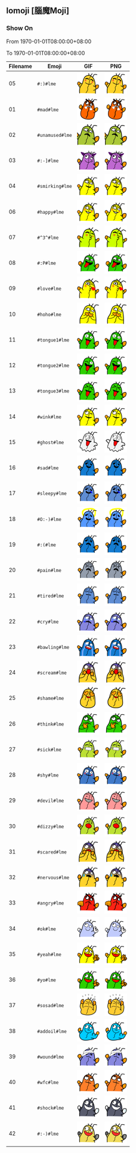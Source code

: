 ## lomoji [腦魔Moji]

### Show On
From 1970-01-01T08:00:00+08:00

To 1970-01-01T08:00:00+08:00

| Filename | Emoji | GIF | PNG |
| --- | --- | --- | --- |
| 05 | `#:)#lme` | ![05](../../assets/android/faces/lomoji/05.png) | ![05](../../assets/android/faces_png/lomoji/05.png) |
| 01 | `#mad#lme` | ![01](../../assets/android/faces/lomoji/01.png) | ![01](../../assets/android/faces_png/lomoji/01.png) |
| 02 | `#unamused#lme` | ![02](../../assets/android/faces/lomoji/02.png) | ![02](../../assets/android/faces_png/lomoji/02.png) |
| 03 | `#:-]#lme` | ![03](../../assets/android/faces/lomoji/03.png) | ![03](../../assets/android/faces_png/lomoji/03.png) |
| 04 | `#smirking#lme` | ![04](../../assets/android/faces/lomoji/04.png) | ![04](../../assets/android/faces_png/lomoji/04.png) |
| 06 | `#happy#lme` | ![06](../../assets/android/faces/lomoji/06.png) | ![06](../../assets/android/faces_png/lomoji/06.png) |
| 07 | `#^3^#lme` | ![07](../../assets/android/faces/lomoji/07.png) | ![07](../../assets/android/faces_png/lomoji/07.png) |
| 08 | `#:P#lme` | ![08](../../assets/android/faces/lomoji/08.png) | ![08](../../assets/android/faces_png/lomoji/08.png) |
| 09 | `#love#lme` | ![09](../../assets/android/faces/lomoji/09.png) | ![09](../../assets/android/faces_png/lomoji/09.png) |
| 10 | `#hoho#lme` | ![10](../../assets/android/faces/lomoji/10.png) | ![10](../../assets/android/faces_png/lomoji/10.png) |
| 11 | `#tongue1#lme` | ![11](../../assets/android/faces/lomoji/11.png) | ![11](../../assets/android/faces_png/lomoji/11.png) |
| 12 | `#tongue2#lme` | ![12](../../assets/android/faces/lomoji/12.png) | ![12](../../assets/android/faces_png/lomoji/12.png) |
| 13 | `#tongue3#lme` | ![13](../../assets/android/faces/lomoji/13.png) | ![13](../../assets/android/faces_png/lomoji/13.png) |
| 14 | `#wink#lme` | ![14](../../assets/android/faces/lomoji/14.png) | ![14](../../assets/android/faces_png/lomoji/14.png) |
| 15 | `#ghost#lme` | ![15](../../assets/android/faces/lomoji/15.png) | ![15](../../assets/android/faces_png/lomoji/15.png) |
| 16 | `#sad#lme` | ![16](../../assets/android/faces/lomoji/16.png) | ![16](../../assets/android/faces_png/lomoji/16.png) |
| 17 | `#sleepy#lme` | ![17](../../assets/android/faces/lomoji/17.png) | ![17](../../assets/android/faces_png/lomoji/17.png) |
| 18 | `#O:-)#lme` | ![18](../../assets/android/faces/lomoji/18.png) | ![18](../../assets/android/faces_png/lomoji/18.png) |
| 19 | `#:(#lme` | ![19](../../assets/android/faces/lomoji/19.png) | ![19](../../assets/android/faces_png/lomoji/19.png) |
| 20 | `#pain#lme` | ![20](../../assets/android/faces/lomoji/20.png) | ![20](../../assets/android/faces_png/lomoji/20.png) |
| 21 | `#tired#lme` | ![21](../../assets/android/faces/lomoji/21.png) | ![21](../../assets/android/faces_png/lomoji/21.png) |
| 22 | `#cry#lme` | ![22](../../assets/android/faces/lomoji/22.png) | ![22](../../assets/android/faces_png/lomoji/22.png) |
| 23 | `#bawling#lme` | ![23](../../assets/android/faces/lomoji/23.png) | ![23](../../assets/android/faces_png/lomoji/23.png) |
| 24 | `#scream#lme` | ![24](../../assets/android/faces/lomoji/24.png) | ![24](../../assets/android/faces_png/lomoji/24.png) |
| 25 | `#shame#lme` | ![25](../../assets/android/faces/lomoji/25.png) | ![25](../../assets/android/faces_png/lomoji/25.png) |
| 26 | `#think#lme` | ![26](../../assets/android/faces/lomoji/26.png) | ![26](../../assets/android/faces_png/lomoji/26.png) |
| 27 | `#sick#lme` | ![27](../../assets/android/faces/lomoji/27.png) | ![27](../../assets/android/faces_png/lomoji/27.png) |
| 28 | `#shy#lme` | ![28](../../assets/android/faces/lomoji/28.png) | ![28](../../assets/android/faces_png/lomoji/28.png) |
| 29 | `#devil#lme` | ![29](../../assets/android/faces/lomoji/29.png) | ![29](../../assets/android/faces_png/lomoji/29.png) |
| 30 | `#dizzy#lme` | ![30](../../assets/android/faces/lomoji/30.png) | ![30](../../assets/android/faces_png/lomoji/30.png) |
| 31 | `#scared#lme` | ![31](../../assets/android/faces/lomoji/31.png) | ![31](../../assets/android/faces_png/lomoji/31.png) |
| 32 | `#nervous#lme` | ![32](../../assets/android/faces/lomoji/32.png) | ![32](../../assets/android/faces_png/lomoji/32.png) |
| 33 | `#angry#lme` | ![33](../../assets/android/faces/lomoji/33.png) | ![33](../../assets/android/faces_png/lomoji/33.png) |
| 34 | `#ok#lme` | ![34](../../assets/android/faces/lomoji/34.png) | ![34](../../assets/android/faces_png/lomoji/34.png) |
| 35 | `#yeah#lme` | ![35](../../assets/android/faces/lomoji/35.png) | ![35](../../assets/android/faces_png/lomoji/35.png) |
| 36 | `#yo#lme` | ![36](../../assets/android/faces/lomoji/36.png) | ![36](../../assets/android/faces_png/lomoji/36.png) |
| 37 | `#sosad#lme` | ![37](../../assets/android/faces/lomoji/37.png) | ![37](../../assets/android/faces_png/lomoji/37.png) |
| 38 | `#addoil#lme` | ![38](../../assets/android/faces/lomoji/38.png) | ![38](../../assets/android/faces_png/lomoji/38.png) |
| 39 | `#wound#lme` | ![39](../../assets/android/faces/lomoji/39.png) | ![39](../../assets/android/faces_png/lomoji/39.png) |
| 40 | `#wfc#lme` | ![40](../../assets/android/faces/lomoji/40.png) | ![40](../../assets/android/faces_png/lomoji/40.png) |
| 41 | `#shock#lme` | ![41](../../assets/android/faces/lomoji/41.png) | ![41](../../assets/android/faces_png/lomoji/41.png) |
| 42 | `#:-)#lme` | ![42](../../assets/android/faces/lomoji/42.png) | ![42](../../assets/android/faces_png/lomoji/42.png) |

